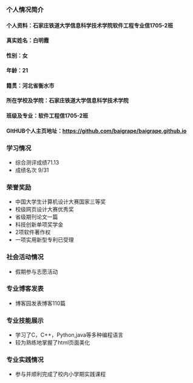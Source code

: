 ### 个人情况简介

#### 个人资料：石家庄铁道大学信息科学技术学院软件工程专业信1705-2班

#### 真实姓名：白明霞

#### 性别：女

#### 年龄：21

#### 籍贯：河北省衡水市

#### 所在学校及学院：石家庄铁道大学信息科学技术学院

#### 班级及专业：软件工程信1705-2班

#### GItHUB个人主页地址：https://github.com/baigrape/baigrape.github.io


### 学习情况

- 综合测评成绩71.13
- 成绩名次 9/31


### 荣誉奖励

* 中国大学生计算机设计大赛国家三等奖
* 校级网页设计大赛优秀奖
* 省级期刊论文一篇
* 科技创新单项奖学金
* 2项软件著作权
* 一项实用新型专利已受理


### 社会活动情况

* 假期参与志愿活动


### 专业博客发表

* 博客园发表博客110篇


### 专业技能展示

* 学习了C，C++，Python,java等多种编程语言
* 较为熟练地掌握了html页面美化


### 专业实践情况
*  参与并顺利完成了校内小学期实践课程











